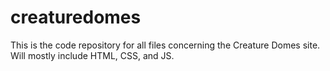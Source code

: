 # creaturedomes
This is the code repository for all files concerning the Creature Domes site. Will mostly include HTML, CSS,  and JS.
